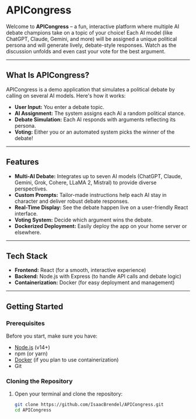 # APICongress

Welcome to **APICongress** – a fun, interactive platform where multiple AI debate champions take on a topic of your choice! Each AI model (like ChatGPT, Claude, Gemini, and more) will be assigned a unique political persona and will generate lively, debate-style responses. Watch as the discussion unfolds and even cast your vote for the best argument.

---

## What Is APICongress?

APICongress is a demo application that simulates a political debate by calling on several AI models. Here's how it works:
- **User Input:** You enter a debate topic.
- **AI Assignment:** The system assigns each AI a random political stance.
- **Debate Simulation:** Each AI responds with arguments reflecting its persona.
- **Voting:** Either you or an automated system picks the winner of the debate!

---

## Features

- **Multi-AI Debate:** Integrates up to seven AI models (ChatGPT, Claude, Gemini, Grok, Cohere, LLaMA 2, Mistral) to provide diverse perspectives.
- **Custom Prompts:** Tailor-made instructions help each AI stay in character and deliver robust debate responses.
- **Real-Time Display:** See the debate happen live on a user-friendly React interface.
- **Voting System:** Decide which argument wins the debate.
- **Dockerized Deployment:** Easily deploy the app on your home server or elsewhere.

---

## Tech Stack

- **Frontend:** React (for a smooth, interactive experience)
- **Backend:** Node.js with Express (to handle API calls and debate logic)
- **Containerization:** Docker (for easy deployment and management)

---

## Getting Started

### Prerequisites

Before you start, make sure you have:
- [Node.js](https://nodejs.org/) (v14+)
- npm (or yarn)
- [Docker](https://www.docker.com/) (if you plan to use containerization)
- Git

### Cloning the Repository

1. Open your terminal and clone the repository:
   ```bash
   git clone https://github.com/IsaacBrendel/APICongress.git
   cd APICongress
